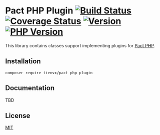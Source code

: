 # Pact PHP Plugin [![Build Status][actions_badge]][actions_link] [![Coverage Status][coveralls_badge]][coveralls_link] [![Version][version-image]][version-url] [![PHP Version][php-version-image]][php-version-url]

This library contains classes support implementing plugins for [Pact PHP][pact-php].

## Installation

```shell
composer require tienvx/pact-php-plugin
```

## Documentation

TBD

## License

[MIT](https://github.com/tienvx/pact-php-plugin/blob/main/LICENSE)

[actions_badge]: https://github.com/tienvx/pact-php-plugin/workflows/main/badge.svg
[actions_link]: https://github.com/tienvx/pact-php-plugin/actions

[coveralls_badge]: https://coveralls.io/repos/tienvx/pact-php-plugin/badge.svg?branch=main&service=github
[coveralls_link]: https://coveralls.io/github/tienvx/pact-php-plugin?branch=main

[version-url]: https://packagist.org/packages/tienvx/pact-php-plugin
[version-image]: http://img.shields.io/packagist/v/tienvx/pact-php-plugin.svg?style=flat

[php-version-url]: https://packagist.org/packages/tienvx/pact-php-plugin
[php-version-image]: http://img.shields.io/badge/php-8.0.0+-ff69b4.svg

[pact-php]: https://github.com/pact-foundation/pact-php
